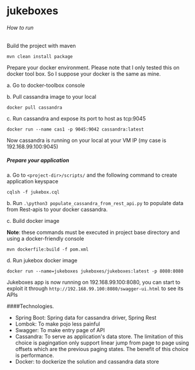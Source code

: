 # jukeboxes

###### How to run
Build the project with maven

`mvn clean install package`

Prepare your docker environment. Please note that I only tested this on docker tool box. So I suppose your docker is the same as mine.

a. Go to docker-toolbox console

b. Pull cassandra image to your local

`docker pull cassandra`

c. Run cassandra and expose its port to host as tcp:9045

`docker run --name cas1 -p 9045:9042 cassandra:latest`

Now cassandra is running on your local at your VM IP (my case is 192.168.99.100:9045)

##### Prepare your application
a. Go to `<project-dir>/scripts/` and the following command to create application keyspace

`cqlsh -f jukebox.cql`

b. Run `.\python3 populate_cassandra_from_rest_api.py` to populate data from Rest-apis to your docker cassandra.

c. Build docker image

**Note**: these commands must be executed in project base directory and using a docker-friendly console

`mvn dockerfile:build -f pom.xml`


d. Run jukebox docker image

`docker run --name=jukeboxes jukeboxes/jukeboxes:latest -p 8080:8080`

Jukeboxes app is now running on 192.168.99.100:8080, you can start to exploit it through `http://192.168.99.100:8080/swagger-ui.html` to see its APIs

####Technologies.

- Spring Boot: Spring data for cassandra driver, Spring Rest
- Lombok: To make pojo less painful
- Swagger: To make entry page of API
- Cassandra: To serve as application's data store. The limitation of this choice is pagingation only support linear jump from page to page using offsets which are the previous paging states. The benefit of this choice is performance.
- Docker: to dockerize the solution and cassandra data store

